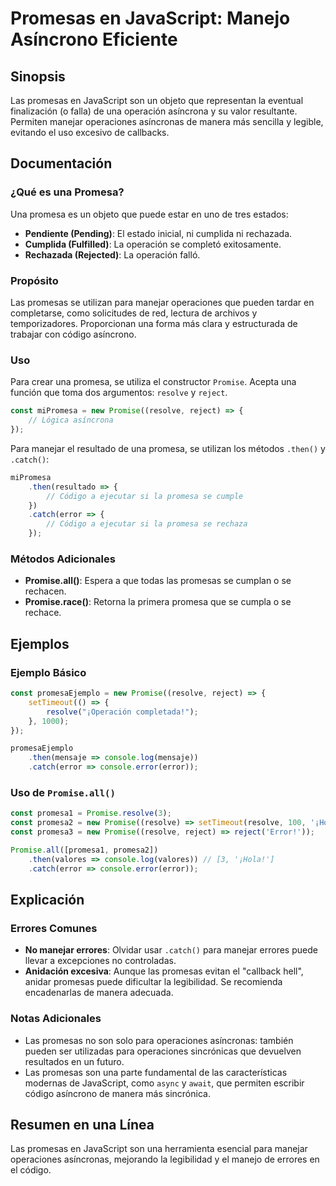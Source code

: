<!--
Meta Description: # Promesas en JavaScript: Manejo Asíncrono Eficiente ## Sinopsis Las promesas en JavaScript son un objeto que representan la eventual finalización (o ...
Meta Keywords: una, promise, promesas, javascript, las
-->

# Promesas en JavaScript: Manejo Asíncrono Eficiente

## Sinopsis
Las promesas en JavaScript son un objeto que representan la eventual finalización (o falla) de una operación asíncrona y su valor resultante. Permiten manejar operaciones asíncronas de manera más sencilla y legible, evitando el uso excesivo de callbacks.

## Documentación
### ¿Qué es una Promesa?
Una promesa es un objeto que puede estar en uno de tres estados:
- **Pendiente (Pending)**: El estado inicial, ni cumplida ni rechazada.
- **Cumplida (Fulfilled)**: La operación se completó exitosamente.
- **Rechazada (Rejected)**: La operación falló.

### Propósito
Las promesas se utilizan para manejar operaciones que pueden tardar en completarse, como solicitudes de red, lectura de archivos y temporizadores. Proporcionan una forma más clara y estructurada de trabajar con código asíncrono.

### Uso
Para crear una promesa, se utiliza el constructor `Promise`. Acepta una función que toma dos argumentos: `resolve` y `reject`.

```javascript
const miPromesa = new Promise((resolve, reject) => {
    // Lógica asíncrona
});
```

Para manejar el resultado de una promesa, se utilizan los métodos `.then()` y `.catch()`:

```javascript
miPromesa
    .then(resultado => {
        // Código a ejecutar si la promesa se cumple
    })
    .catch(error => {
        // Código a ejecutar si la promesa se rechaza
    });
```

### Métodos Adicionales
- **Promise.all()**: Espera a que todas las promesas se cumplan o se rechacen.
- **Promise.race()**: Retorna la primera promesa que se cumpla o se rechace.

## Ejemplos
### Ejemplo Básico
```javascript
const promesaEjemplo = new Promise((resolve, reject) => {
    setTimeout(() => {
        resolve("¡Operación completada!");
    }, 1000);
});

promesaEjemplo
    .then(mensaje => console.log(mensaje))
    .catch(error => console.error(error));
```

### Uso de `Promise.all()`
```javascript
const promesa1 = Promise.resolve(3);
const promesa2 = new Promise((resolve) => setTimeout(resolve, 100, '¡Hola!'));
const promesa3 = new Promise((resolve, reject) => reject('Error!'));

Promise.all([promesa1, promesa2])
    .then(valores => console.log(valores)) // [3, '¡Hola!']
    .catch(error => console.error(error));
```

## Explicación
### Errores Comunes
- **No manejar errores**: Olvidar usar `.catch()` para manejar errores puede llevar a excepciones no controladas.
- **Anidación excesiva**: Aunque las promesas evitan el "callback hell", anidar promesas puede dificultar la legibilidad. Se recomienda encadenarlas de manera adecuada.

### Notas Adicionales
- Las promesas no son solo para operaciones asíncronas: también pueden ser utilizadas para operaciones sincrónicas que devuelven resultados en un futuro.
- Las promesas son una parte fundamental de las características modernas de JavaScript, como `async` y `await`, que permiten escribir código asíncrono de manera más sincrónica.

## Resumen en una Línea
Las promesas en JavaScript son una herramienta esencial para manejar operaciones asíncronas, mejorando la legibilidad y el manejo de errores en el código.